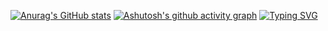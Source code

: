 [![Anurag's GitHub stats](https://github-readme-stats.vercel.app/api?username=haoeixc)](https://github.com/anuraghazra/github-readme-stats)
[![Ashutosh's github activity graph](https://github-readme-activity-graph.vercel.app/graph?username=haoeixc)](https://github.com/ashutosh00710/github-readme-activity-graph)
[![Typing SVG](https://readme-typing-svg.demolab.com/?lines=First+line+of+text;Second+line+of+text)](https://git.io/typing-svg)
